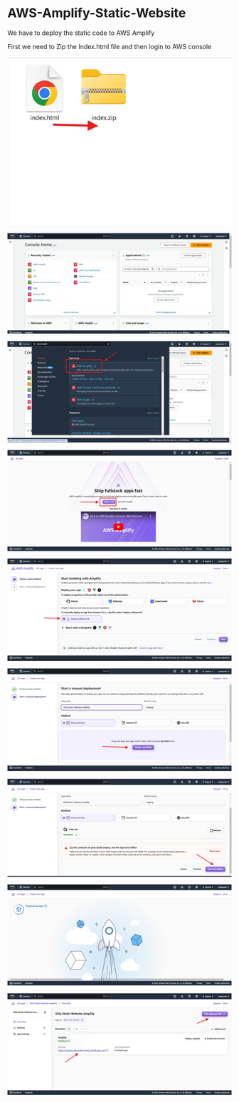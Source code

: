 # AWS-Amplify-Static-Website
We have to deploy the static code to AWS Amplify

First we need to Zip the Index.html file and then login to AWS console

![1.png](https://github.com/ssquadri/AWS-Amplify-Static-Website/blob/main/1.png)



![2.png](https://github.com/ssquadri/AWS-Amplify-Static-Website/blob/main/2.png)


![3.png](https://github.com/ssquadri/AWS-Amplify-Static-Website/blob/main/3.png)


![4.png](https://github.com/ssquadri/AWS-Amplify-Static-Website/blob/main/4.png)


![5.png](https://github.com/ssquadri/AWS-Amplify-Static-Website/blob/main/5.png)


![6.png](https://github.com/ssquadri/AWS-Amplify-Static-Website/blob/main/6.png)


![7.png](https://github.com/ssquadri/AWS-Amplify-Static-Website/blob/main/7.png)


![8.png](https://github.com/ssquadri/AWS-Amplify-Static-Website/blob/main/8.png)


![9.png](https://github.com/ssquadri/AWS-Amplify-Static-Website/blob/main/9.png)



